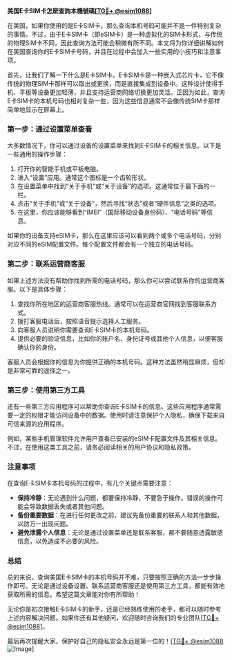 **美国E卡SIM卡怎麽查詢本機號碼[[TG💪+ @esim1088](https://t.me/s/esim1088)]**

在美国，如果你使用的是E卡SIM卡，那么查询本机号码可能并不是一件特别复杂的事情。不过，由于E卡SIM卡（即eSIM卡）是一种虚拟化的SIM卡形式，与传统的物理SIM卡不同，因此查询方法可能会稍微有所不同。本文将为你详细讲解如何在美国查询你的E卡SIM卡号码，并且在过程中会加入一些实用的小技巧和注意事项。

首先，让我们了解一下什么是E卡SIM卡。E卡SIM卡是一种嵌入式芯片卡，它不像传统的物理SIM卡那样可以取出或更换，而是直接集成到设备中。这种设计使得手机、平板等设备更加轻薄，并且支持运营商网络切换更加灵活。正因为如此，查询E卡SIM卡的本机号码也相对复杂一些，因为这些信息通常不会像传统SIM卡那样简单地显示在屏幕上。

### **第一步：通过设置菜单查看**

大多数情况下，你可以通过设备的设置菜单来找到E卡SIM卡的相关信息。以下是一些通用的操作步骤：

1. 打开你的智能手机或平板电脑。
2. 进入“设置”应用。通常这个图标是一个齿轮形状。
3. 在设置菜单中找到“关于手机”或“关于设备”的选项。这通常位于最下面的一栏。
4. 点击“关于手机”或“关于设备”，然后寻找“状态”或者“硬件信息”之类的选项。
5. 在这里，你应该能够看到“IMEI”（国际移动设备身份码）、“电话号码”等信息。

如果你的设备支持eSIM卡，那么在这里应该可以看到两个或多个电话号码，分别对应不同的eSIM配置文件。每个配置文件都会有一个独立的电话号码。

### **第二步：联系运营商客服**

如果上述方法没有帮助你找到所需的电话号码，那么你可以尝试联系你的运营商客服。以下是具体步骤：

1. 查找你所在地区的运营商客服热线。通常可以在运营商官网找到客服联系方式。
2. 拨打客服电话后，按照语音提示选择人工服务。
3. 向客服人员说明你需要查询E卡SIM卡的本机号码。
4. 提供必要的验证信息，比如你的账户名、身份证号或其他个人信息，以便客服确认你的身份。

客服人员会根据你的信息为你提供正确的本机号码。这种方法虽然稍显麻烦，但却是非常可靠的途径之一。

### **第三步：使用第三方工具**

还有一些第三方应用程序可以帮助你查询E卡SIM卡的信息。这些应用程序通常需要一定的权限才能访问设备中的数据。使用时请注意保护个人隐私，确保下载来自可信来源的应用程序。

例如，某些手机管理软件允许用户查看已安装的eSIM卡配置文件及其相关信息。不过，在使用这类工具之前，请务必阅读相关的用户协议和隐私政策。

### **注意事项**

在查询E卡SIM卡本机号码的过程中，有几个关键点需要注意：

- **保持冷静**：无论遇到什么问题，都要保持冷静，不要急于操作。错误的操作可能会导致数据丢失或者其他问题。
- **备份重要数据**：在进行任何更改之前，建议先备份重要的联系人和其他数据，以防万一出现问题。
- **避免泄露个人信息**：无论是通过设置菜单还是联系客服，都不要随意透露敏感信息，以免造成不必要的风险。

### **总结**

总的来说，查询美国E卡SIM卡的本机号码并不难，只要按照正确的方法一步步操作即可。无论是通过设备设置、联系运营商客服还是使用第三方工具，都能有效地获取所需的信息。希望这篇文章能对你有所帮助！

无论你是初次接触E卡SIM卡的新手，还是已经熟练使用的老手，都可以随时参考上述内容解决问题。如果你还有其他疑问，欢迎随时咨询我们的专业团队[[TG💪+ @esim1088](https://t.me/s/esim1088)]。

最后再次提醒大家，保护好自己的隐私安全永远是第一位的！[[TG💪+ @esim1088](https://t.me/s/esim1088) ![Image](https://i.postimg.cc/4NQfJmqS/Snipaste-2025-05-13-00-14-12.png)]